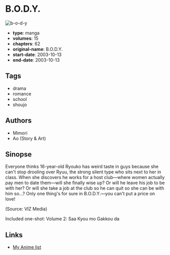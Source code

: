# B.O.D.Y.

![b-o-d-y](https://cdn.myanimelist.net/images/manga/1/176498.jpg)

-   **type**: manga
-   **volumes**: 15
-   **chapters**: 62
-   **original-name**: B.O.D.Y.
-   **start-date**: 2003-10-13
-   **end-date**: 2003-10-13

## Tags

-   drama
-   romance
-   school
-   shoujo

## Authors

-   Mimori
-   Ao (Story & Art)

## Sinopse

Everyone thinks 16-year-old Ryouko has weird taste in guys because she can't stop drooling over Ryuu, the strong silent type who sits next to her in class. When she discovers he works for a host club—where women actually pay men to date them—will she finally wise up? Or will he leave his job to be with her? Or will she take a job at the club so he can quit so she can be with him so...? Only one thing's for sure in B.O.D.Y.—you can't put a price on love!

(Source: VIZ Media)

Included one-shot:
Volume 2: Saa Kyou mo Gakkou da

## Links

-   [My Anime list](https://myanimelist.net/manga/627/BODY)
